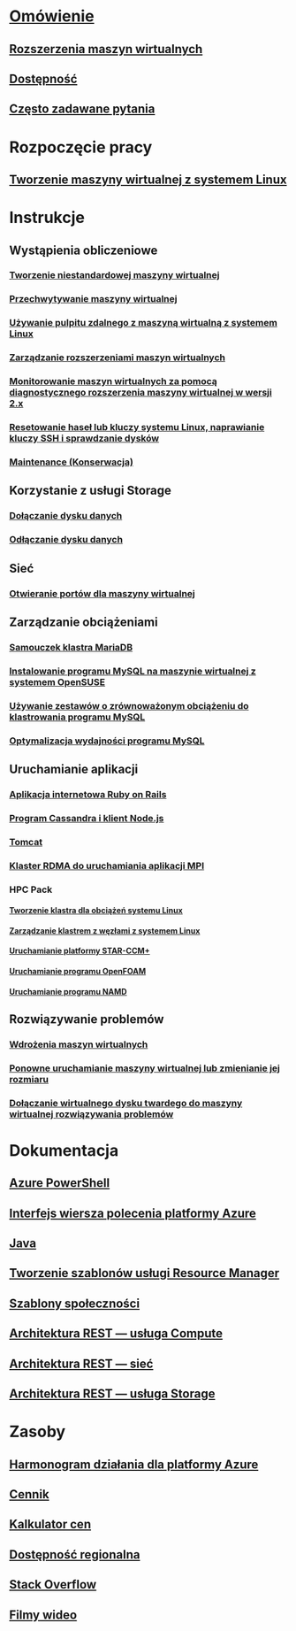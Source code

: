 # [Omówienie](../overview.md)
## [Rozszerzenia maszyn wirtualnych](agents-and-extensions-classic.md)
## [Dostępność](configure-availability-classic.md)
## [Często zadawane pytania](faq-classic.md)

# Rozpoczęcie pracy
## [Tworzenie maszyny wirtualnej z systemem Linux](createportal-classic.md)

# Instrukcje
## Wystąpienia obliczeniowe
### [Tworzenie niestandardowej maszyny wirtualnej](create-custom-classic.md)
### [Przechwytywanie maszyny wirtualnej](capture-image-classic.md)
### [Używanie pulpitu zdalnego z maszyną wirtualną z systemem Linux](remote-desktop-classic.md)
### [Zarządzanie rozszerzeniami maszyn wirtualnych](manage-extensions-classic.md)
### [Monitorowanie maszyn wirtualnych za pomocą diagnostycznego rozszerzenia maszyny wirtualnej w wersji 2.x](diagnostic-extension-v2.md)
### [Resetowanie haseł lub kluczy systemu Linux, naprawianie kluczy SSH i sprawdzanie dysków](reset-access-classic.md)
### [Maintenance (Konserwacja)](planned-maintenance-schedule-classic.md)

## Korzystanie z usługi Storage
### [Dołączanie dysku danych](attach-disk-classic.md)
### [Odłączanie dysku danych](detach-disk-classic.md)

## Sieć
### [Otwieranie portów dla maszyny wirtualnej](setup-endpoints.md)

## Zarządzanie obciążeniami
### [Samouczek klastra MariaDB](mariadb-mysql-cluster.md)
### [Instalowanie programu MySQL na maszynie wirtualnej z systemem OpenSUSE](mysql-on-opensuse.md)
### [Używanie zestawów o zrównoważonym obciążeniu do klastrowania programu MySQL](mysql-cluster.md)
### [Optymalizacja wydajności programu MySQL](optimize-mysql.md)

## Uruchamianie aplikacji
### [Aplikacja internetowa Ruby on Rails](ruby-rails-web-app.md)
### [Program Cassandra i klient Node.js](cassandra-nodejs.md)
### [Tomcat](setup-tomcat.md)
### [Klaster RDMA do uruchamiania aplikacji MPI](rdma-cluster.md)
### HPC Pack
#### [Tworzenie klastra dla obciążeń systemu Linux](hpcpack-cluster-powershell-script.md)
#### [Zarządzanie klastrem z węzłami z systemem Linux](hpcpack-cluster.md)
#### [Uruchamianie platformy STAR-CCM+](hpcpack-cluster-starccm.md)
#### [Uruchamianie programu OpenFOAM](hpcpack-cluster-openfoam.md)
#### [Uruchamianie programu NAMD](hpcpack-cluster-namd.md)

## Rozwiązywanie problemów
### [Wdrożenia maszyn wirtualnych](troubleshoot-deployment-new-vm.md)
### [Ponowne uruchamianie maszyny wirtualnej lub zmienianie jej rozmiaru](restart-resize-error-troubleshooting.md)
### [Dołączanie wirtualnego dysku twardego do maszyny wirtualnej rozwiązywania problemów](troubleshoot-recovery-disks-portal.md)

# Dokumentacja
## [Azure PowerShell](/powershell/azure/overview)
## [Interfejs wiersza polecenia platformy Azure](/cli/azure/vm)
## [Java](/java/api)
## [Tworzenie szablonów usługi Resource Manager](../../../azure-resource-manager/resource-group-authoring-templates.md?toc=%2fazure%2fvirtual-machines%2flinux%2ftoc.json)
## [Szablony społeczności](https://azure.microsoft.com/documentation/templates)
## [Architektura REST — usługa Compute](https://msdn.microsoft.com/library/jj157206.aspx)
## [Architektura REST — sieć](https://msdn.microsoft.com/library/jj157182.aspx)
## [Architektura REST — usługa Storage](https://msdn.microsoft.com/library/ee460790.aspx)


# Zasoby
## [Harmonogram działania dla platformy Azure](https://azure.microsoft.com/roadmap/?category=compute)
## [Cennik](https://azure.microsoft.com/pricing/details/virtual-machines/#Linux)
## [Kalkulator cen](https://azure.microsoft.com/pricing/calculator/)
## [Dostępność regionalna](https://azure.microsoft.com/regions/services)
## [Stack Overflow](http://stackoverflow.com/questions/tagged/azure-virtual-machine)
## [Filmy wideo](https://azure.microsoft.com/documentation/videos/index/?services=virtual-machines)
